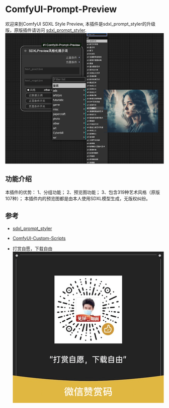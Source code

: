 # ComfyUI-Prompt-Preview
欢迎来到ComfyUI SDXL Style Preview, 本插件是sdxl_prompt_styler的升级版，原版插件请访问 [sdxl_prompt_styler](https://github.com/twri/sdxl_prompt_styler).
![demo](./assets/screen.png)

## 功能介绍
本插件的优势：
1、分组功能；
2、预览图功能；
3、包含319种艺术风格（原版107种）；
本插件内的预览图都是由本人使用SDXL模型生成，无版权纠纷。


## 参考
- [sdxl_prompt_styler](https://github.com/twri/sdxl_prompt_styler)
- [ComfyUI-Custom-Scripts](https://github.com/pythongosssss/ComfyUI-Custom-Scripts)

- 打赏自愿，下载自由![demo](./assets/赞赏码.png)
